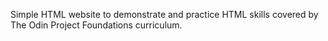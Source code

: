 Simple HTML website to demonstrate and practice HTML skills covered by The Odin Project Foundations curriculum.
